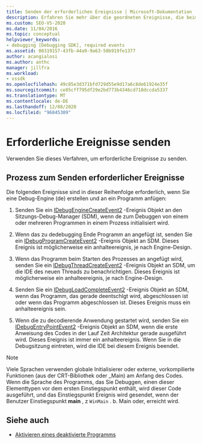 ```yaml
---
title: Senden der erforderlichen Ereignisse | Microsoft-Dokumentation
description: Erfahren Sie mehr über die geordneten Ereignisse, die beim Erstellen einer Debug-Engine erforderlich sind, und fügen Sie Sie an ein Programm im Visual Studio-Debugging an.
ms.custom: SEO-VS-2020
ms.date: 11/04/2016
ms.topic: conceptual
helpviewer_keywords:
- debugging [Debugging SDK], required events
ms.assetid: 08319157-43fb-44a9-9a63-50b919fe1377
author: acangialosi
ms.author: anthc
manager: jillfra
ms.workload:
- vssdk
ms.openlocfilehash: 49c85e3d371bfd729d55e9d17a6c8de61924e35f
ms.sourcegitcommit: ce85cff795df29e2bd773b4346cd718dccda5337
ms.translationtype: MT
ms.contentlocale: de-DE
ms.lasthandoff: 12/08/2020
ms.locfileid: "96845309"
---
```

# <a name="send-the-required-events"></a>Erforderliche Ereignisse senden
Verwenden Sie dieses Verfahren, um erforderliche Ereignisse zu senden.

## <a name="process-for-sending-required-events"></a>Prozess zum Senden erforderlicher Ereignisse
 Die folgenden Ereignisse sind in dieser Reihenfolge erforderlich, wenn Sie eine Debug-Engine (de) erstellen und an ein Programm anfügen:

1. Senden Sie ein [IDebugEngineCreateEvent2](../../extensibility/debugger/reference/idebugenginecreateevent2.md) -Ereignis Objekt an den Sitzungs-Debug-Manager (SDM), wenn de zum Debuggen von einem oder mehreren Programmen in einem Prozess initialisiert wird.

2. Wenn das zu dedebugging Ende Programm an angefügt ist, senden Sie ein [IDebugProgramCreateEvent2](../../extensibility/debugger/reference/idebugprogramcreateevent2.md) -Ereignis Objekt an SDM. Dieses Ereignis ist möglicherweise ein anhalteereignis, je nach Engine-Design.

3. Wenn das Programm beim Starten des Prozesses an angefügt wird, senden Sie ein [IDebugThreadCreateEvent2](../../extensibility/debugger/reference/idebugthreadcreateevent2.md) -Ereignis Objekt an SDM, um die IDE des neuen Threads zu benachrichtigen. Dieses Ereignis ist möglicherweise ein anhalteereignis, je nach Engine-Design.

4. Senden Sie ein [IDebugLoadCompleteEvent2](../../extensibility/debugger/reference/idebugloadcompleteevent2.md) -Ereignis Objekt an SDM, wenn das Programm, das gerade deentschlgt wird, abgeschlossen ist oder wenn das Programm abgeschlossen ist. Dieses Ereignis muss ein anhalteereignis sein.

5. Wenn die zu decodierende Anwendung gestartet wird, senden Sie ein [IDebugEntryPointEvent2](../../extensibility/debugger/reference/idebugentrypointevent2.md) -Ereignis Objekt an SDM, wenn die erste Anweisung des Codes in der Lauf Zeit Architektur gerade ausgeführt wird. Dieses Ereignis ist immer ein anhalteereignis. Wenn Sie in die Debugsitzung eintreten, wird die IDE bei diesem Ereignis beendet.

> [!NOTE]
> Viele Sprachen verwenden globale Initialisierer oder externe, vorkompilierte Funktionen (aus der CRT-Bibliothek oder _Main) am Anfang des Codes. Wenn die Sprache des Programms, das Sie Debuggen, einen dieser Elementtypen vor dem ersten Einstiegspunkt enthält, wird dieser Code ausgeführt, und das Einstiegspunkt Ereignis wird gesendet, wenn der Benutzer Einstiegspunkt **main** , z `WinMain` . b. Main oder, erreicht wird.

## <a name="see-also"></a>Siehe auch
- [Aktivieren eines deaktivierte Programms](../../extensibility/debugger/enabling-a-program-to-be-debugged.md)
